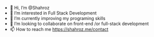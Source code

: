 - 👋 Hi, I’m @Shahroz
- 👀 I’m interested in Full Stack Development
- 🌱 I’m currently improving my programing skills
- 💞️ I’m looking to collaborate on front-end /or full-stack development
- 📫 How to reach me https://shahroz.me/contact

<!---
Shahroz/Shahroz is a ✨ special ✨ repository because its `README.md` (this file) appears on your GitHub profile.
You can click the Preview link to take a look at your changes.
--->

